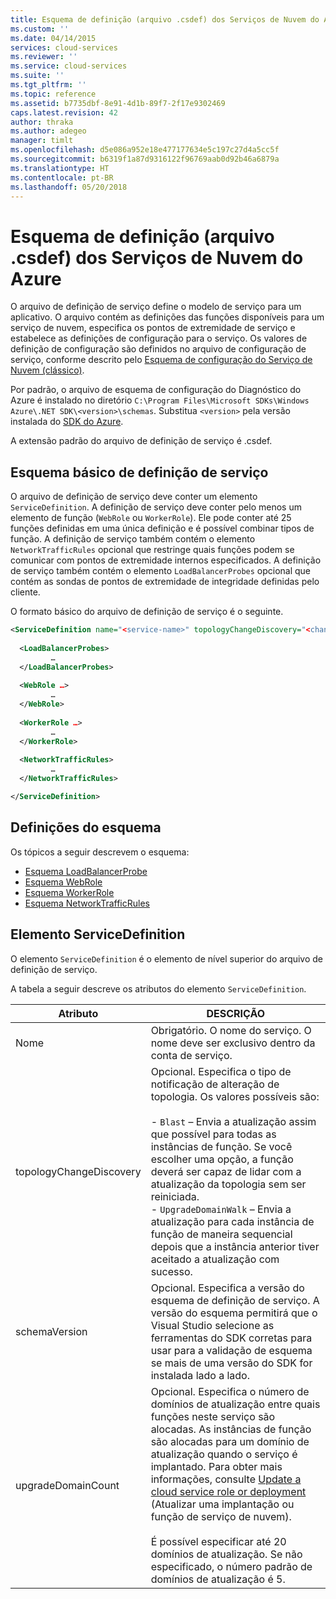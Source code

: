 ```yaml
---
title: Esquema de definição (arquivo .csdef) dos Serviços de Nuvem do Azure | Microsoft Docs
ms.custom: ''
ms.date: 04/14/2015
services: cloud-services
ms.reviewer: ''
ms.service: cloud-services
ms.suite: ''
ms.tgt_pltfrm: ''
ms.topic: reference
ms.assetid: b7735dbf-8e91-4d1b-89f7-2f17e9302469
caps.latest.revision: 42
author: thraka
ms.author: adegeo
manager: timlt
ms.openlocfilehash: d5e086a952e18e477177634e5c197c27d4a5cc5f
ms.sourcegitcommit: b6319f1a87d9316122f96769aab0d92b46a6879a
ms.translationtype: HT
ms.contentlocale: pt-BR
ms.lasthandoff: 05/20/2018
---
```

# <a name="azure-cloud-services-definition-schema-csdef-file"></a>Esquema de definição (arquivo .csdef) dos Serviços de Nuvem do Azure
O arquivo de definição de serviço define o modelo de serviço para um aplicativo. O arquivo contém as definições das funções disponíveis para um serviço de nuvem, especifica os pontos de extremidade de serviço e estabelece as definições de configuração para o serviço. Os valores de definição de configuração são definidos no arquivo de configuração de serviço, conforme descrito pelo [Esquema de configuração do Serviço de Nuvem (clássico)](http://msdn.microsoft.com/library/b1ae68cd-cc95-48cb-a4a4-da91dc708a35).

Por padrão, o arquivo de esquema de configuração do Diagnóstico do Azure é instalado no diretório `C:\Program Files\Microsoft SDKs\Windows Azure\.NET SDK\<version>\schemas`. Substitua `<version>` pela versão instalada do [SDK do Azure](http://www.windowsazure.com/develop/downloads/).

A extensão padrão do arquivo de definição de serviço é .csdef.

## <a name="basic-service-definition-schema"></a>Esquema básico de definição de serviço
O arquivo de definição de serviço deve conter um elemento `ServiceDefinition`. A definição de serviço deve conter pelo menos um elemento de função (`WebRole` ou `WorkerRole`). Ele pode conter até 25 funções definidas em uma única definição e é possível combinar tipos de função. A definição de serviço também contém o elemento `NetworkTrafficRules` opcional que restringe quais funções podem se comunicar com pontos de extremidade internos especificados. A definição de serviço também contém o elemento `LoadBalancerProbes` opcional que contém as sondas de pontos de extremidade de integridade definidas pelo cliente.

O formato básico do arquivo de definição de serviço é o seguinte.

```xml
<ServiceDefinition name="<service-name>" topologyChangeDiscovery="<change-type>" xmlns="http://schemas.microsoft.com/ServiceHosting/2008/10/ServiceDefinition" upgradeDomainCount="<number-of-upgrade-domains>" schemaVersion="<version>">
  
  <LoadBalancerProbes>
         …
  </LoadBalancerProbes>
  
  <WebRole …>
         …
  </WebRole>
  
  <WorkerRole …>
         …
  </WorkerRole>
  
  <NetworkTrafficRules>
         …
  </NetworkTrafficRules>

</ServiceDefinition>
```

## <a name="schema-definitions"></a>Definições do esquema
Os tópicos a seguir descrevem o esquema:

- [Esquema LoadBalancerProbe](schema-csdef-loadbalancerprobe.md)
- [Esquema WebRole](schema-csdef-webrole.md)
- [Esquema WorkerRole](schema-csdef-workerrole.md)
- [Esquema NetworkTrafficRules](schema-csdef-networktrafficrules.md)

##  <a name="ServiceDefinition"></a> Elemento ServiceDefinition
O elemento `ServiceDefinition` é o elemento de nível superior do arquivo de definição de serviço.

A tabela a seguir descreve os atributos do elemento `ServiceDefinition`.

| Atributo               | DESCRIÇÃO |
| ----------------------- | ----------- |
| Nome                    |Obrigatório. O nome do serviço. O nome deve ser exclusivo dentro da conta de serviço.|
| topologyChangeDiscovery | Opcional. Especifica o tipo de notificação de alteração de topologia. Os valores possíveis são:<br /><br /> -   `Blast` – Envia a atualização assim que possível para todas as instâncias de função. Se você escolher uma opção, a função deverá ser capaz de lidar com a atualização da topologia sem ser reiniciada.<br />-   `UpgradeDomainWalk` – Envia a atualização para cada instância de função de maneira sequencial depois que a instância anterior tiver aceitado a atualização com sucesso.|
| schemaVersion           | Opcional. Especifica a versão do esquema de definição de serviço. A versão do esquema permitirá que o Visual Studio selecione as ferramentas do SDK corretas para usar para a validação de esquema se mais de uma versão do SDK for instalada lado a lado.|
| upgradeDomainCount      | Opcional. Especifica o número de domínios de atualização entre quais funções neste serviço são alocadas. As instâncias de função são alocadas para um domínio de atualização quando o serviço é implantado. Para obter mais informações, consulte [Update a cloud service role or deployment](cloud-services-how-to-manage-portal.md#update-a-cloud-service-role-or-deployment) (Atualizar uma implantação ou função de serviço de nuvem).<br /><br /> É possível especificar até 20 domínios de atualização. Se não especificado, o número padrão de domínios de atualização é 5.|